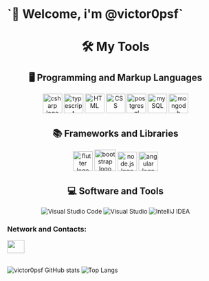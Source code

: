 
<h1>`👋 Welcome, i'm @victor0psf`</h1>
 
<div align="center">
<h1>🛠️ My Tools</h1>
 
  ## 🖥️ Programming and Markup Languages
<img src="https://cdn.jsdelivr.net/gh/devicons/devicon/icons/csharp/csharp-original.svg" height="45" alt="csharp logo"/>
<img src=https://cdn.jsdelivr.net/gh/devicons/devicon@latest/icons/javascript/javascript-original.svg height="45" alt= typescript logo/>
<img src="https://cdn.jsdelivr.net/gh/devicons/devicon/icons/html5/html5-original.svg" height="45" alt= HTML logo/>
<img src="https://cdn.jsdelivr.net/gh/devicons/devicon@latest/icons/css3/css3-original.svg" height="45" alt= CSS logo/>
<img src="https://cdn.jsdelivr.net/gh/devicons/devicon@latest/icons/postgresql/postgresql-original-wordmark.svg" height="45" alt= postgresql logo/>
<img src="https://cdn.jsdelivr.net/gh/devicons/devicon@latest/icons/mysql/mysql-original.svg" height="45" alt= mySQL logo/>
<img src="https://cdn.jsdelivr.net/gh/devicons/devicon@latest/icons/mongodb/mongodb-original.svg" height="45" alt="mongodb logo"/>

## 📚 Frameworks and Libraries
<img src="https://cdn.jsdelivr.net/gh/devicons/devicon@latest/icons/flutter/flutter-original.svg" height="46" alt="flutter logo"/>
<img src="https://cdn.jsdelivr.net/gh/devicons/devicon@latest/icons/bootstrap/bootstrap-original.svg" height="50" alt="bootstrap logo"/>
<img src="https://cdn.jsdelivr.net/gh/devicons/devicon@latest/icons/nodejs/nodejs-original.svg" height="45" alt="node.js logo" />
<img src="https://cdn.jsdelivr.net/gh/devicons/devicon@latest/icons/angular/angular-original.svg" height="45" alt="angular logo" />
          

## 💻 Software and Tools
![Visual Studio Code](https://img.shields.io/badge/-Visual%20Studio%20Code-007ACC?style=for-the-badge&logo=visual-studio-code&logoColor=white)
![Visual Studio](https://img.shields.io/badge/-Visual%20Studio-5C2D91?style=for-the-badge&logo=visual-studio&logoColor=white)
![IntelliJ IDEA](https://img.shields.io/badge/-IntelliJ%20IDEA-000000?style=for-the-badge&logo=intellij-idea&logoColor=white)  
</div>

 
<div>
   <h3>Network and Contacts:</h3>
  <a href="https://www.linkedin.com/in/victorpsf/" target='_blank'><img width="40" height="30" src="https://cdn.jsdelivr.net/gh/devicons/devicon@latest/icons/linkedin/linkedin-original.svg" target="_blank"></a> 
</div>

</br>

![victor0psf GitHub stats](https://github-readme-stats.vercel.app/api?username=victor0psf&show_icons=true&theme=tokyonight)
![Top Langs](https://github-readme-stats.vercel.app/api/top-langs/?username=victor0psf&layout=compact)





